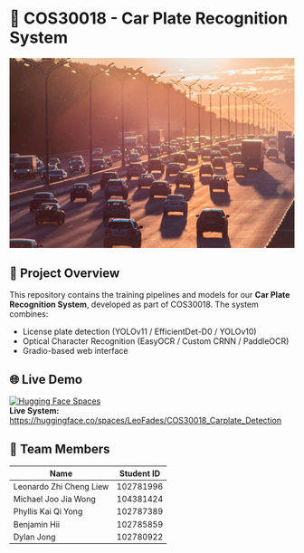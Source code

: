 # 🚗 COS30018 - Car Plate Recognition System

![Banner](images/traffic.jpg)

## 📌 Project Overview
This repository contains the training pipelines and models for our **Car Plate Recognition System**, developed as part of COS30018. The system combines:
- License plate detection (YOLOv11 / EfficientDet-D0 / YOLOv10)
- Optical Character Recognition (EasyOCR / Custom CRNN / PaddleOCR)
- Gradio-based web interface

## 🌐 Live Demo
[![Hugging Face Spaces](https://img.shields.io/badge/🤗%20Hugging%20Face-Spaces-blue.svg)](https://huggingface.co/spaces/LeoFades/COS30018_Carplate_Detection)  
**Live System:** https://huggingface.co/spaces/LeoFades/COS30018_Carplate_Detection

## 👥 Team Members
| Name                  | Student ID  | 
|-----------------------|-------------|
| Leonardo Zhi Cheng Liew | 102781996   | 
| Michael Joo Jia Wong   | 104381424   | 
| Phyllis Kai Qi Yong    | 102787389   | 
| Benjamin Hii           | 102785859   | 
| Dylan Jong             | 102780922   |
